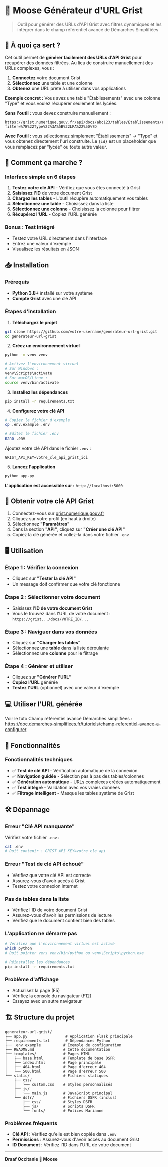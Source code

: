# 🦌 Moose Générateur d'URL Grist 

> Outil pour générer des URLs d'API Grist avec filtres dynamiques et les intégrer dans le champ référentiel avancé de Démarches Simplifiées

## 🎯 À quoi ça sert ?

Cet outil permet de **générer facilement des URLs d'API Grist** pour récupérer des données filtrées. Au lieu de construire manuellement des URLs complexes, vous :

1. **Connectez** votre document Grist
2. **Sélectionnez** une table et une colonne
3. **Obtenez** une URL prête à utiliser dans vos applications

**Exemple concret :**
Vous avez une table "Établissements" avec une colonne "Type" et vous voulez récupérer seulement les lycées.

**Sans l'outil :** vous devez construire manuellement :
```
https://grist.numerique.gouv.fr/api/docs/abc123/tables/Etablissements/records?filter=%7B%22Type%22%3A%5B%22LPA%22%5D%7D
```

**Avec l'outil :** vous sélectionnez simplement "Établissements" → "Type" et vous obtenez directement l'url construite.
Le `{id}` est un placeholder que vous remplacez par "lycée" ou toute autre valeur.

## 🚀 Comment ça marche ?

### Interface simple en 6 étapes

1. **Testez votre clé API** - Vérifiez que vous êtes connecté à Grist
2. **Saisissez l'ID** de votre document Grist
3. **Chargez les tables** - L'outil récupère automatiquement vos tables
4. **Sélectionnez une table** - Choisissez dans la liste
5. **Sélectionnez une colonne** - Choisissez la colonne pour filtrer
6. **Récupérez l'URL** - Copiez l'URL générée

### Bonus : Test intégré
- Testez votre URL directement dans l'interface
- Entrez une valeur d'exemple
- Visualisez les résultats en JSON

## 📥 Installation

### Prérequis
- **Python 3.8+** installé sur votre système
- **Compte Grist** avec une clé API

### Étapes d'installation

1. **Téléchargez le projet**
```bash
git clone https://github.com/votre-username/generateur-url-grist.git
cd generateur-url-grist
```

2. **Créez un environnement virtuel**
```bash
python -m venv venv

# Activez l'environnement virtuel
# Sur Windows :
venv\Scripts\activate
# Sur macOS/Linux :
source venv/bin/activate
```

3. **Installez les dépendances**
```bash
pip install -r requirements.txt
```

4. **Configurez votre clé API**
```bash
# Copiez le fichier d'exemple
cp .env.example .env

# Éditez le fichier .env
nano .env
```

Ajoutez votre clé API dans le fichier `.env` :
```env
GRIST_API_KEY=votre_cle_api_grist_ici
```

5. **Lancez l'application**
```bash
python app.py
```

**L'application est accessible sur :** `http://localhost:5000`

## 🔑 Obtenir votre clé API Grist

1. Connectez-vous sur [grist.numerique.gouv.fr](https://grist.numerique.gouv.fr)
2. Cliquez sur votre profil (en haut à droite)
3. Sélectionnez **"Paramètres"**
4. Dans la section **"API"**, cliquez sur **"Créer une clé API"**
5. Copiez la clé générée et collez-la dans votre fichier `.env`

## 🖥️ Utilisation

### Étape 1 : Vérifier la connexion
- Cliquez sur **"Tester la clé API"**
- Un message doit confirmer que votre clé fonctionne

### Étape 2 : Sélectionner votre document
- Saisissez l'**ID de votre document Grist**
- Vous le trouvez dans l'URL de votre document : `https://grist.../docs/VOTRE_ID/...`

### Étape 3 : Naviguer dans vos données
- Cliquez sur **"Charger les tables"**
- Sélectionnez une **table** dans la liste déroulante
- Sélectionnez une **colonne** pour le filtrage

### Étape 4 : Générer et utiliser
- Cliquez sur **"Générer l'URL"**
- **Copiez l'URL** générée
- **Testez l'URL** (optionnel) avec une valeur d'exemple

## 💻 Utiliser l'URL générée
Voir le tuto Champ référentiel avancé Démarches simplifiées : https://doc.demarches-simplifiees.fr/tutoriels/champ-referentiel-avance-a-configurer

## 🔧 Fonctionnalités

### Fonctionnalités techniques
- ✅ **Test de clé API** - Vérification automatique de la connexion
- ✅ **Navigation guidée** - Sélection pas à pas des tables/colonnes
- ✅ **Génération automatique** - URLs complexes créées automatiquement
- ✅ **Test intégré** - Validation avec vos vraies données
- ✅ **Filtrage intelligent** - Masque les tables système de Grist

## 🛠️ Dépannage

### Erreur "Clé API manquante"
Vérifiez votre fichier `.env` :
```bash
cat .env
# Doit contenir : GRIST_API_KEY=votre_cle_api
```

### Erreur "Test de clé API échoué"
- Vérifiez que votre clé API est correcte
- Assurez-vous d'avoir accès à Grist
- Testez votre connexion internet

### Pas de tables dans la liste
- Vérifiez l'ID de votre document Grist
- Assurez-vous d'avoir les permissions de lecture
- Vérifiez que le document contient bien des tables

### L'application ne démarre pas
```bash
# Vérifiez que l'environnement virtuel est activé
which python
# Doit pointer vers venv/bin/python ou venv\Scripts\python.exe

# Réinstallez les dépendances
pip install -r requirements.txt
```

### Problème d'affichage
- Actualisez la page (F5)
- Vérifiez la console du navigateur (F12)
- Essayez avec un autre navigateur

## 🏗️ Structure du projet

```
generateur-url-grist/
├── app.py                 # Application Flask principale
├── requirements.txt       # Dépendances Python
├── .env.example          # Exemple de configuration
├── README.md             # Cette documentation
├── templates/            # Pages HTML
│   ├── base.html         # Template de base DSFR
│   ├── index.html        # Page principale
│   ├── 404.html          # Page d'erreur 404
│   └── 500.html          # Page d'erreur 500
└── static/               # Fichiers statiques
    ├── css/
    │   └── custom.css    # Styles personnalisés
    ├── js/
    │   └── main.js       # JavaScript principal
    └── dsfr/             # Fichiers DSFR (inclus)
        ├── css/          # Styles DSFR
        ├── js/           # Scripts DSFR
        └── fonts/        # Polices Marianne
```



### Problèmes fréquents
- **Clé API** : Vérifiez qu'elle est bien copiée dans `.env`
- **Permissions** : Assurez-vous d'avoir accès au document Grist
- **ID Document** : Vérifiez l'ID dans l'URL de votre document

---

**Draaf Occitanie 🦌 Moose**
